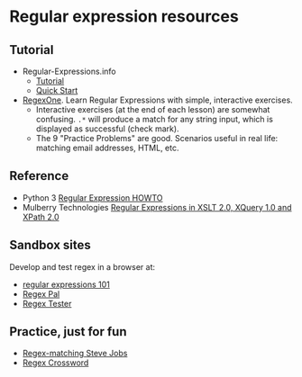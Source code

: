 # Regular expression resources

## Tutorial

* Regular-Expressions.info
	* [Tutorial](http://www.regular-expressions.info/tutorial.html)
	* [Quick Start](http://www.regular-expressions.info/quickstart.html)
* [RegexOne](https://regexone.com/). Learn Regular Expressions with simple, interactive exercises.
    * Interactive exercises (at the end of each lesson) are somewhat confusing. `.*` will produce a match for any string input, which is displayed as successful (check mark). 
    * The 9 "Practice Problems" are good. Scenarios useful in real life: matching email addresses, HTML, etc. 
	
## Reference

* Python 3 [Regular Expression HOWTO](https://docs.python.org/3/howto/regex.html)
* Mulberry Technologies [Regular Expressions in XSLT 2.0, XQuery 1.0 and XPath 2.0](http://www.mulberrytech.com/quickref/regex.pdf)

## Sandbox sites

Develop and test regex in a browser at:

* [regular expressions 101](https://regex101.com/>)
* [Regex Pal](http://regexpal.com.s3-website-us-east-1.amazonaws.com/)
* [Regex Tester](http://www.regextester.com/)

## Practice, just for fun

* [Regex-matching Steve Jobs](http://www.pitt.edu/~naraehan/ling1330/ex11.html)
* [Regex Crossword](https://regexcrossword.com/)

